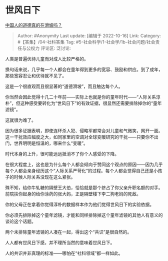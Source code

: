 # 世风日下
[中国人的道德真的在滑坡吗？](https://www.zhihu.com/question/20034742/answer/2717463472)

> Author: #Anonymity
> Last update: [编辑于 2022-10-16]
> Link:
> Category: #【答集】/04-社科答集
> Tag: #5-社会科学/1-社会学/1b-社会问题/社会责任与公权力 
> 评论区:
> 泛讨论:

人类是普遍优待儿童而对成人比较严格的。

换句话来说，几乎每一个人都会在童年得到更多的宽容、鼓励和供应。到了成年，那些宽容忍让和优待就不见了。

这是一个很直观而且很显著的“道德滑坡”，而且触达每个人。

你当然会因此觉得十几二十年前——实际上也就是你的童年时代——“人际关系淳朴”，但这种感受要转化为“世风日下”的有效证据，很显然还需要排除掉你的“童年滤镜”。

这就很为难了。

因为很多证据表明，即使连环杀人犯、侵略军都常会对儿童和气微笑，网开一面。这一干扰效应幅度之大，如同家里的空调对全球变暖研究的干扰——只要你不出门，世界明明是恒温的，哪来什么“变暖”。

时代本身的上升，很可能远远抵消不了你个人感受的下降。

在很大程度上，这也是为什么每个人都会倾向于赞同这个观点的原因——因为几乎每个人都会亲身经历这个“人际关系严苛化”的过程。每个人都会觉得自己还是小孩子的时候人际关系没现在这么紧张。

殊不知，给你牛轧糖的隔壁王大伯，恰恰就是那个挤占了你父亲升职名额的对手。前院扶你起身的给你涂药的张大妈，正是隔壁楼下李二狗老妈的死敌。

你的父母正在拿着你觉得淳朴的数据样本作为他们觉得世风日下的实验依据。

你必须先排除掉这个童年滤镜，才能和同样排除掉这个童年滤镜的其他人有意义的谈论这个话题。

两个未排除童年滤镜的人凑在一起，得出这个“共识”是很自然的。

人人都有世风日下感，并不理所当然的意味着世风日下。

人的共识并非真理的标准——哪怕在“社科领域”都一样如此。

